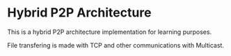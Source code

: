 # Hybrid P2P Architecture

This is a hybrid P2P architecture implementation for learning purposes.

File transfering is made with TCP and other communications with Multicast.
